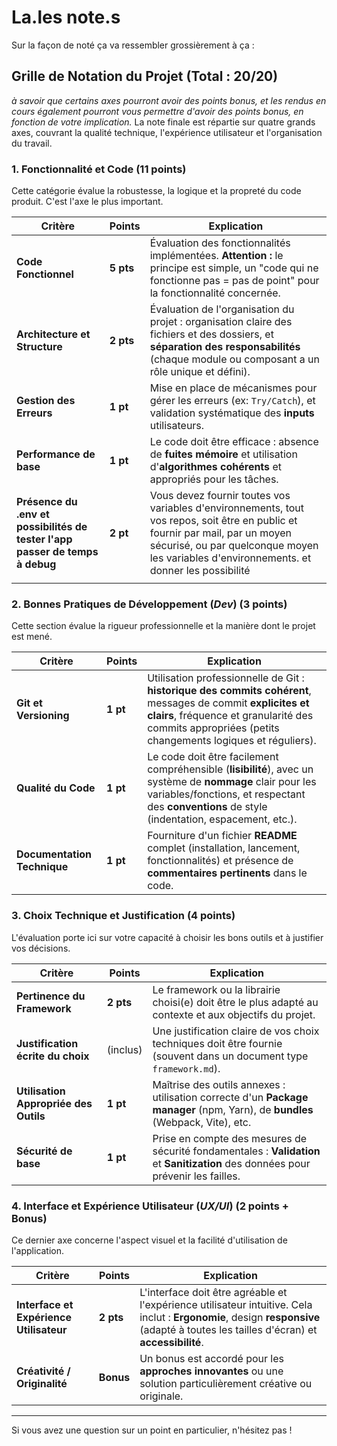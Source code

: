 # La.les note.s

Sur la façon de noté ça va ressembler grossièrement à ça :

## Grille de Notation du Projet (Total : 20/20)

*à savoir que certains axes pourront avoir des points bonus, et les rendus en cours également pourront vous permettre d'avoir des points bonus, en fonction de votre implication.*
La note finale est répartie sur quatre grands axes, couvrant la qualité technique, l'expérience utilisateur et l'organisation du travail.

### 1. Fonctionnalité et Code (11 points)

Cette catégorie évalue la robustesse, la logique et la propreté du code produit. C'est l'axe le plus important.

| Critère                                                                          | Points    | Explication                                                                                                                                                                                                                     |
| -------------------------------------------------------------------------------- | --------- | ------------------------------------------------------------------------------------------------------------------------------------------------------------------------------------------------------------------------------- |
| **Code Fonctionnel**                                                             | **5 pts** | Évaluation des fonctionnalités implémentées. **Attention :** le principe est simple, un "code qui ne fonctionne pas = pas de point" pour la fonctionnalité concernée.                                                           |
| **Architecture et Structure**                                                    | **2 pts** | Évaluation de l'organisation du projet : organisation claire des fichiers et des dossiers, et **séparation des responsabilités** (chaque module ou composant a un rôle unique et défini).                                       |
| **Gestion des Erreurs**                                                          | **1 pt**  | Mise en place de mécanismes pour gérer les erreurs (ex: `Try/Catch`), et validation systématique des **inputs** utilisateurs.                                                                                                   |
| **Performance de base**                                                          | **1 pt**  | Le code doit être efficace : absence de **fuites mémoire** et utilisation d'**algorithmes cohérents** et appropriés pour les tâches.                                                                                            |
| **Présence du .env et <br>possibilités de tester l'app passer de temps à debug** | **2 pt**  | Vous devez fournir toutes vos variables d'environnements, tout vos repos, soit être en public et fournir par mail, par un moyen sécurisé, ou par quelconque moyen les variables d'environnements. et <br>donner les possibilité |
|                                                                                  |           |                                                                                                                                                                                                                                 |

### 2. Bonnes Pratiques de Développement (*Dev*) (3 points)

Cette section évalue la rigueur professionnelle et la manière dont le projet est mené.

|Critère|Points|Explication|
|---|---|---|
|**Git et Versioning**|**1 pt**|Utilisation professionnelle de Git : **historique des commits cohérent**, messages de commit **explicites et clairs**, fréquence et granularité des commits appropriées (petits changements logiques et réguliers).|
|**Qualité du Code**|**1 pt**|Le code doit être facilement compréhensible (**lisibilité**), avec un système de **nommage** clair pour les variables/fonctions, et respectant des **conventions** de style (indentation, espacement, etc.).|
|**Documentation Technique**|**1 pt**|Fourniture d'un fichier **README** complet (installation, lancement, fonctionnalités) et présence de **commentaires pertinents** dans le code.|

### 3. Choix Technique et Justification (4 points)

L'évaluation porte ici sur votre capacité à choisir les bons outils et à justifier vos décisions.

|Critère|Points|Explication|
|---|---|---|
|**Pertinence du Framework**|**2 pts**|Le framework ou la librairie choisi(e) doit être le plus adapté au contexte et aux objectifs du projet.|
|**Justification écrite du choix**|(inclus)|Une justification claire de vos choix techniques doit être fournie (souvent dans un document type `framework.md`).|
|**Utilisation Appropriée des Outils**|**1 pt**|Maîtrise des outils annexes : utilisation correcte d'un **Package manager** (npm, Yarn), de **bundles** (Webpack, Vite), etc.|
|**Sécurité de base**|**1 pt**|Prise en compte des mesures de sécurité fondamentales : **Validation** et **Sanitization** des données pour prévenir les failles.|

### 4. Interface et Expérience Utilisateur (*UX/UI*) (2 points + Bonus)

Ce dernier axe concerne l'aspect visuel et la facilité d'utilisation de l'application.

|Critère|Points|Explication|
|---|---|---|
|**Interface et Expérience Utilisateur**|**2 pts**|L'interface doit être agréable et l'expérience utilisateur intuitive. Cela inclut : **Ergonomie**, design **responsive** (adapté à toutes les tailles d'écran) et **accessibilité**.|
|**Créativité / Originalité**|**Bonus**|Un bonus est accordé pour les **approches innovantes** ou une solution particulièrement créative ou originale.|

---

Si vous avez une question sur un point en particulier, n'hésitez pas !
